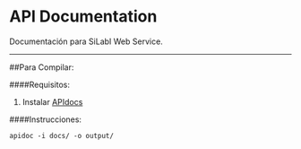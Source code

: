API Documentation
=================

Documentación para SiLabI Web Service.  
_ _ _

##Para Compilar:  

####Requisitos:

1. Instalar [APIdocs](http://apidocjs.com/#install)  

####Instrucciones:

```shell
apidoc -i docs/ -o output/
```